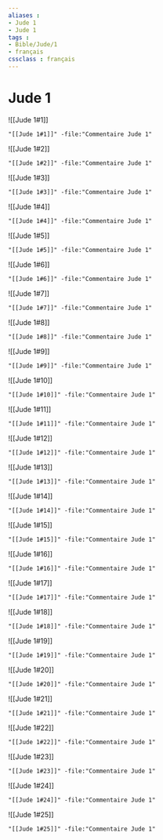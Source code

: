 ```yaml
---
aliases : 
- Jude 1
- Jude 1
tags : 
- Bible/Jude/1
- français
cssclass : français
---
```


# Jude 1

![[Jude 1#1]]

```query
"[[Jude 1#1]]" -file:"Commentaire Jude 1"
```

![[Jude 1#2]]

```query
"[[Jude 1#2]]" -file:"Commentaire Jude 1"
```

![[Jude 1#3]]

```query
"[[Jude 1#3]]" -file:"Commentaire Jude 1"
```

![[Jude 1#4]]

```query
"[[Jude 1#4]]" -file:"Commentaire Jude 1"
```

![[Jude 1#5]]

```query
"[[Jude 1#5]]" -file:"Commentaire Jude 1"
```

![[Jude 1#6]]

```query
"[[Jude 1#6]]" -file:"Commentaire Jude 1"
```

![[Jude 1#7]]

```query
"[[Jude 1#7]]" -file:"Commentaire Jude 1"
```

![[Jude 1#8]]

```query
"[[Jude 1#8]]" -file:"Commentaire Jude 1"
```

![[Jude 1#9]]

```query
"[[Jude 1#9]]" -file:"Commentaire Jude 1"
```

![[Jude 1#10]]

```query
"[[Jude 1#10]]" -file:"Commentaire Jude 1"
```

![[Jude 1#11]]

```query
"[[Jude 1#11]]" -file:"Commentaire Jude 1"
```

![[Jude 1#12]]

```query
"[[Jude 1#12]]" -file:"Commentaire Jude 1"
```

![[Jude 1#13]]

```query
"[[Jude 1#13]]" -file:"Commentaire Jude 1"
```

![[Jude 1#14]]

```query
"[[Jude 1#14]]" -file:"Commentaire Jude 1"
```

![[Jude 1#15]]

```query
"[[Jude 1#15]]" -file:"Commentaire Jude 1"
```

![[Jude 1#16]]

```query
"[[Jude 1#16]]" -file:"Commentaire Jude 1"
```

![[Jude 1#17]]

```query
"[[Jude 1#17]]" -file:"Commentaire Jude 1"
```

![[Jude 1#18]]

```query
"[[Jude 1#18]]" -file:"Commentaire Jude 1"
```

![[Jude 1#19]]

```query
"[[Jude 1#19]]" -file:"Commentaire Jude 1"
```

![[Jude 1#20]]

```query
"[[Jude 1#20]]" -file:"Commentaire Jude 1"
```

![[Jude 1#21]]

```query
"[[Jude 1#21]]" -file:"Commentaire Jude 1"
```

![[Jude 1#22]]

```query
"[[Jude 1#22]]" -file:"Commentaire Jude 1"
```

![[Jude 1#23]]

```query
"[[Jude 1#23]]" -file:"Commentaire Jude 1"
```

![[Jude 1#24]]

```query
"[[Jude 1#24]]" -file:"Commentaire Jude 1"
```

![[Jude 1#25]]

```query
"[[Jude 1#25]]" -file:"Commentaire Jude 1"
```

